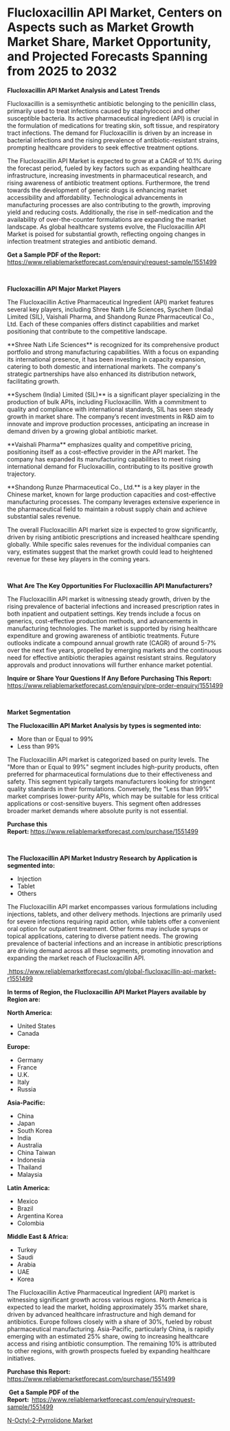<p><h1>Flucloxacillin API Market, Centers on Aspects such as Market Growth Market Share, Market Opportunity, and Projected Forecasts Spanning from 2025 to 2032</h1></p><p><strong>Flucloxacillin API Market Analysis and Latest Trends</strong></p>
<p><p>Flucloxacillin is a semisynthetic antibiotic belonging to the penicillin class, primarily used to treat infections caused by staphylococci and other susceptible bacteria. Its active pharmaceutical ingredient (API) is crucial in the formulation of medications for treating skin, soft tissue, and respiratory tract infections. The demand for Flucloxacillin is driven by an increase in bacterial infections and the rising prevalence of antibiotic-resistant strains, prompting healthcare providers to seek effective treatment options.</p><p>The Flucloxacillin API Market is expected to grow at a CAGR of 10.1% during the forecast period, fueled by key factors such as expanding healthcare infrastructure, increasing investments in pharmaceutical research, and rising awareness of antibiotic treatment options. Furthermore, the trend towards the development of generic drugs is enhancing market accessibility and affordability. Technological advancements in manufacturing processes are also contributing to the growth, improving yield and reducing costs. Additionally, the rise in self-medication and the availability of over-the-counter formulations are expanding the market landscape. As global healthcare systems evolve, the Flucloxacillin API Market is poised for substantial growth, reflecting ongoing changes in infection treatment strategies and antibiotic demand.</p></p>
<p><strong>Get a Sample PDF of the Report:&nbsp;</strong> <a href="https://www.reliablemarketforecast.com/enquiry/request-sample/1551499?utm_campaign=1903&utm_medium=2&utm_source=Github&utm_content=ia&utm_term=01022025&utm_id=flucloxacillin-api">https://www.reliablemarketforecast.com/enquiry/request-sample/1551499</a></p>
<p>&nbsp;</p>
<p><strong>Flucloxacillin API Major Market Players</strong></p>
<p><p>The Flucloxacillin Active Pharmaceutical Ingredient (API) market features several key players, including Shree Nath Life Sciences, Syschem (India) Limited (SIL), Vaishali Pharma, and Shandong Runze Pharmaceutical Co., Ltd. Each of these companies offers distinct capabilities and market positioning that contribute to the competitive landscape.</p><p>**Shree Nath Life Sciences** is recognized for its comprehensive product portfolio and strong manufacturing capabilities. With a focus on expanding its international presence, it has been investing in capacity expansion, catering to both domestic and international markets. The company's strategic partnerships have also enhanced its distribution network, facilitating growth.</p><p>**Syschem (India) Limited (SIL)** is a significant player specializing in the production of bulk APIs, including Flucloxacillin. With a commitment to quality and compliance with international standards, SIL has seen steady growth in market share. The company’s recent investments in R&D aim to innovate and improve production processes, anticipating an increase in demand driven by a growing global antibiotic market.</p><p>**Vaishali Pharma** emphasizes quality and competitive pricing, positioning itself as a cost-effective provider in the API market. The company has expanded its manufacturing capabilities to meet rising international demand for Flucloxacillin, contributing to its positive growth trajectory.</p><p>**Shandong Runze Pharmaceutical Co., Ltd.** is a key player in the Chinese market, known for large production capacities and cost-effective manufacturing processes. The company leverages extensive experience in the pharmaceutical field to maintain a robust supply chain and achieve substantial sales revenue.</p><p>The overall Flucloxacillin API market size is expected to grow significantly, driven by rising antibiotic prescriptions and increased healthcare spending globally. While specific sales revenues for the individual companies can vary, estimates suggest that the market growth could lead to heightened revenue for these key players in the coming years.</p></p>
<p>&nbsp;</p>
<p><strong>What Are The Key Opportunities For Flucloxacillin API Manufacturers?</strong></p>
<p><p>The Flucloxacillin API market is witnessing steady growth, driven by the rising prevalence of bacterial infections and increased prescription rates in both inpatient and outpatient settings. Key trends include a focus on generics, cost-effective production methods, and advancements in manufacturing technologies. The market is supported by rising healthcare expenditure and growing awareness of antibiotic treatments. Future outlooks indicate a compound annual growth rate (CAGR) of around 5-7% over the next five years, propelled by emerging markets and the continuous need for effective antibiotic therapies against resistant strains. Regulatory approvals and product innovations will further enhance market potential.</p></p>
<p><strong>Inquire or Share Your Questions If Any Before Purchasing This Report:</strong> <a href="https://www.reliablemarketforecast.com/enquiry/pre-order-enquiry/1551499?utm_campaign=1903&utm_medium=2&utm_source=Github&utm_content=ia&utm_term=01022025&utm_id=flucloxacillin-api">https://www.reliablemarketforecast.com/enquiry/pre-order-enquiry/1551499</a></p>
<p>&nbsp;</p>
<p><strong>Market Segmentation</strong></p>
<p><strong>The Flucloxacillin API Market Analysis by types is segmented into:</strong></p>
<p><ul><li>More than or Equal to 99%</li><li>Less than 99%</li></ul></p>
<p><p>The Flucloxacillin API market is categorized based on purity levels. The "More than or Equal to 99%" segment includes high-purity products, often preferred for pharmaceutical formulations due to their effectiveness and safety. This segment typically targets manufacturers looking for stringent quality standards in their formulations. Conversely, the "Less than 99%" market comprises lower-purity APIs, which may be suitable for less critical applications or cost-sensitive buyers. This segment often addresses broader market demands where absolute purity is not essential.</p></p>
<p><strong>Purchase this Report:&nbsp;</strong><a href="https://www.reliablemarketforecast.com/purchase/1551499?utm_campaign=1903&utm_medium=2&utm_source=Github&utm_content=ia&utm_term=01022025&utm_id=flucloxacillin-api">https://www.reliablemarketforecast.com/purchase/1551499</a></p>
<p>&nbsp;</p>
<p><strong>The Flucloxacillin API Market Industry Research by Application is segmented into:</strong></p>
<p><ul><li>Injection</li><li>Tablet</li><li>Others</li></ul></p>
<p><p>The Flucloxacillin API market encompasses various formulations including injections, tablets, and other delivery methods. Injections are primarily used for severe infections requiring rapid action, while tablets offer a convenient oral option for outpatient treatment. Other forms may include syrups or topical applications, catering to diverse patient needs. The growing prevalence of bacterial infections and an increase in antibiotic prescriptions are driving demand across all these segments, promoting innovation and expanding the market reach of Flucloxacillin API.</p></p>
<p><a href="https://www.reliablemarketforecast.com/global-flucloxacillin-api-market-r1551499?utm_campaign=1903&utm_medium=2&utm_source=Github&utm_content=ia&utm_term=01022025&utm_id=flucloxacillin-api">&nbsp;https://www.reliablemarketforecast.com/global-flucloxacillin-api-market-r1551499</a></p>
<p><strong>In terms of Region, the Flucloxacillin API Market Players available by Region are:</strong></p>
<p>
    <p> <strong> North America: </strong>
        <ul>
            <li>United States</li>
            <li>Canada</li>
        </ul>
        </p> 
    <p> <strong> Europe: </strong>
        <ul>
            <li>Germany</li>
            <li>France</li>
            <li>U.K.</li>
            <li>Italy</li>
            <li>Russia</li>
        </ul>
        </p> 
    <p> <strong> Asia-Pacific: </strong>
        <ul>
            <li>China</li>
            <li>Japan</li>
            <li>South Korea</li>
            <li>India</li>
            <li>Australia</li>
            <li>China Taiwan</li>
            <li>Indonesia</li>
            <li>Thailand</li>
            <li>Malaysia</li>
        </ul>
        </p> 
    <p> <strong> Latin America: </strong>
        <ul>
            <li>Mexico</li>
            <li>Brazil</li>
            <li>Argentina Korea</li>
            <li>Colombia</li>
        </ul>
        </p> 
    <p> <strong> Middle East & Africa: </strong>
        <ul>
            <li>Turkey</li>
            <li>Saudi</li>
            <li>Arabia</li>
            <li>UAE</li>
            <li>Korea</li>
        </ul>
    </p>
    </p>
<p><p>The Flucloxacillin Active Pharmaceutical Ingredient (API) market is witnessing significant growth across various regions. North America is expected to lead the market, holding approximately 35% market share, driven by advanced healthcare infrastructure and high demand for antibiotics. Europe follows closely with a share of 30%, fueled by robust pharmaceutical manufacturing. Asia-Pacific, particularly China, is rapidly emerging with an estimated 25% share, owing to increasing healthcare access and rising antibiotic consumption. The remaining 10% is attributed to other regions, with growth prospects fueled by expanding healthcare initiatives.</p></p>
<p><strong>Purchase this Report: </strong><a href="https://www.reliablemarketforecast.com/purchase/1551499?utm_campaign=1903&utm_medium=2&utm_source=Github&utm_content=ia&utm_term=01022025&utm_id=flucloxacillin-api">https://www.reliablemarketforecast.com/purchase/1551499</a></p>
<p>&nbsp;<strong>Get a Sample PDF of the Report:&nbsp;&nbsp;</strong><a href="https://www.reliablemarketforecast.com/enquiry/request-sample/1551499?utm_campaign=1903&utm_medium=2&utm_source=Github&utm_content=ia&utm_term=01022025&utm_id=flucloxacillin-api">https://www.reliablemarketforecast.com/enquiry/request-sample/1551499</a></p>
<p><strong></strong></p>
<p><p><a href="https://github.com/ashepherd82/Market-Research-Report-List-7/blob/main/n-octyl-2-pyrrolidone-market.md?utm_campaign=1903&utm_medium=2&utm_source=Github&utm_content=ia&utm_term=01022025&utm_id=flucloxacillin-api">N-Octyl-2-Pyrrolidone Market</a></p></p>